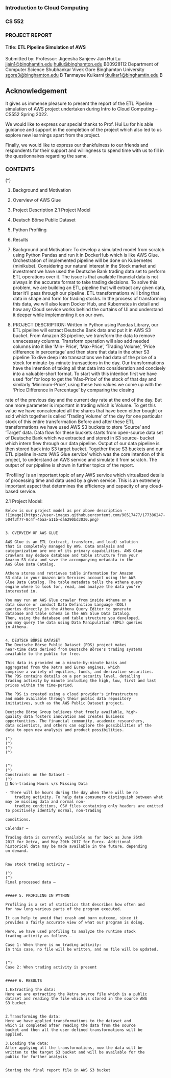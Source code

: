 ### Introduction to Cloud Computing

### CS 552

### PROJECT REPORT

#### Title: ETL Pipeline Simulation of AWS

Submitted by: Professor:
Jigeesha Sanjeev Jain Hui Lu
jjain1@binghamtin.edu huilu@binghamton.edu
B00928112 Department of Computer Science
Shubhankar Vivek Gore Binghamton University
sgore3@binghamton.edu
B
Tanmayee Kulkarni
tkulkar1@binghamtin.edu
B


## Acknowledgement

It gives us immense pleasure to present the report of the ETL
Pipeline simulation of AWS project undertaken during Intro to Cloud Computing – CS552 Spring 2022.

We would like to express our special thanks to Prof. Hui Lu for
his able guidance and support in the completion of the project
which also led to us explore new learnings apart from the
project.

Finally, we would like to express our thankfulness to our friends
and respondents for their support and willingness to spend time
with us to fill in the questionnaires regarding the same.


### CONTENTS

(^)

1. Background and Motivation
2. Overview of AWS Glue
3. Project Description
    2.1 Project Model
4. Deutsch Börse Public Dataset
5. Python Profiling
6. Results


1. Background and Motivation:
    To develop a simulated model from scratch using Python
Pandas and run it in DockerHub which is like AWS Glue.
Orchestration of implemented pipeline will be done on
Kubernetes (minikube).
Considering our natural interest in the Stock market and
investment we have used the Deutsche Bank trading data set
to perform ETL operations over it. The issue is that available
financial data is not always in the accurate format to take
trading decisions. To solve this problem, we are building an
ETL pipeline that will extract any given data, later it’ll pass
through our pipeline. ETL transformations will bring that data in
shape and form for trading stocks.
In the process of transforming this data, we will also learn
Docker Hub, and Kubernetes in detail and how any Cloud
service works behind the curtains of UI and understand it
deeper while implementing it on our own.


2. PROJECT DESCRIPTION:
    Written in Python using Pandas Library, our ETL pipeline
will extract Deutsche Bank data and put it in AWS S3 bucket.
From Amazon S3 pipeline, we transform the data to remove
unnecessary columns. Transform operation will also add
needed columns into it like ‘Min- Price’, ‘Max-Price’, ‘Trading
Volume’, ‘Price difference in percentage’ and then store that
data in the other S3 pipeline
To dive deep into transactions we had data of the price of
a stock for minute-by-minute transactions in the day. Our
transformations have the intention of taking all that data into
consideration and concisely into a valuable-short format. To
start with this intention first we have used ‘for’ for loop to get
the ‘Max-Price’ of the stock of that day and similarly
‘Minimum-Price’, using these two values we come up with the
‘Price Difference in Percentage’ by comparing the closing


rate of the previous day and the current day rate at the end
of the day. But one more parameter is important in trading
which is Volume. To get this value we have concatenated all
the shares that have been either bought or sold which
together is called ‘Trading Volume’ of the day for one
particular stock of this entire transformation
Before and after these ETL transformations we have used
AWS S3 buckets to store ‘Source’ and ‘Target’ data. Data
flow for these buckets starts from open-source data set of
Deutsche Bank which we extracted and stored in S3 source-
bucket which intern flew through our data pipeline. Output of
our data pipeline is then stored back into S3 target bucket.
Together these S3 buckets and our ETL pipeline in-acts
‘AWS Glue service’ which was the core intention of this
project, to understand an AWS service and simulate it from
scratch. The output of our pipeline is shown in further topics
of the report.


‘Profiling’ is an important topic of any AWS service which
virtualized details of processing time and data used by a
given service. This is an extremely important aspect that
determines the efficiency and capacity of any cloud-based
service.

2.1 Project Model:

```
Below is our project model as per above description -
![image](https://user-images.githubusercontent.com/90517477/177386247-504f3f77-8c4f-4baa-a11b-da6290bd3030.png)


3. OVERVIEW OF AWS GLUE

AWS Glue is an ETL (extract, transform, and load) solution
that is completely managed by AWS. Data analysis and
categorization are one of its primary capabilities. AWS Glue
crawlers may deduce database and table structure from your
Amazon S3 data and save the accompanying metadata in the
AWS Glue Data Catalog.

Athena stores and retrieves table information for Amazon
S3 data in your Amazon Web Services account using the AWS
Glue Data Catalog. The table metadata tells the Athena query
engine where to look for, read, and analyze the data you're
interested in.

You may run an AWS Glue crawler from inside Athena on a
data source or conduct Data Definition Language (DDL)
queries directly in the Athena Query Editor to generate
database and table schema in the AWS Glue Data Catalog.
Then, using the database and table structure you developed,
you may query the data using Data Manipulation (DML) queries
in Athena.


4. DEUTSCH BÖRSE DATASET
The Deutsche Börse Public Dataset (PDS) project makes
near-time data derived from Deutsche Börse's trading systems
available to the public for free.

This data is provided on a minute-by-minute basis and
aggregated from the Xetra and Eurex engines, which
comprise a variety of equities, funds, and derivative securities.
The PDS contains details on a per security level, detailing
trading activity by minute including the high, low, first and last
prices within the time-period.

The PDS is created using a cloud provider's infrastructure
and made available through their public data repository
initiatives, such as the AWS Public Dataset project.

Deutsche Börse Group believes that freely available, high-
quality data fosters innovation and creates business
opportunities. The financial community, academic researchers,
data scientists, and others can explore the possibilities of the
data to open new analysis and product possibilities.

(^)
(^)
(^)
(^)


(^)
(^)
Constraints on the Dataset –
(^)
 Non-trading Hours v/s Missing Data

- There will be hours during the day when there will be no
    trading activity. To help data consumers distinguish between what may be missing data and normal non-
    trading conditions, CSV files containing only headers are emitted to positively identify normal, non-trading

conditions.

Calendar –

Trading data is currently available as far back as June 26th
2017 for Xetra, and May 29th 2017 for Eurex. Additional
historical data may be made available in the future, depending
on demand.


Raw stock trading activity –

(^)
(^)
Final processed data –


##### 5. PROFILING IN PYTHON

Profiling is a set of statistics that describes how often and
for how long various parts of the program executed.

It can help to avoid that crash and burn outcome, since it
provides a fairly accurate view of what our program is doing.

Here, we have used profiling to analyze the runtime stock
trading activity as follows –

Case 1: When there is no trading activity:
In this case, no file will be written, and no file will be updated.


(^)
Case 2: When trading activity is present


##### 6. RESULTS

1.Extracting the data:
Here we are extracting the Xetra source file which is a public
dataset and reading the file which is stored in the source AWS
S3 bucket


2.Transforming the data:
Here we have applied transformations to the dataset and
which is completed after reading the data from the source
bucket and then all the user defined transformations will be
applied.

3.Loading the data:
After applying all the transformations, now the data will be
written to the target S3 bucket and will be available for the
public for further analysis


Storing the final report file in AWS S3 bucket



